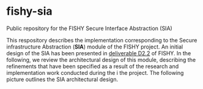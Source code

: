 # fishy-sia
Public repository for the FISHY Secure Interface Abstraction (SIA)

This respository describes the implementation corresponding to the Secure infrastructure Abstraction (**SIA**) module of the FISHY project. An initial design of the SIA has been presented in [deliverable D2.2](https://fishy-project.eu/library/deliverables) of FISHY. In the following, we review the architectural design of this module, describing the refinements that have been specified as a result of the research and implementation work conducted during the i the project. The following picture outlines the SIA architectural design.
